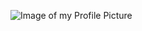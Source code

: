 ![Image of my Profile Picture](https://cdn.discordapp.com/attachments/648400331583258631/713407825488904222/glootte.png)
